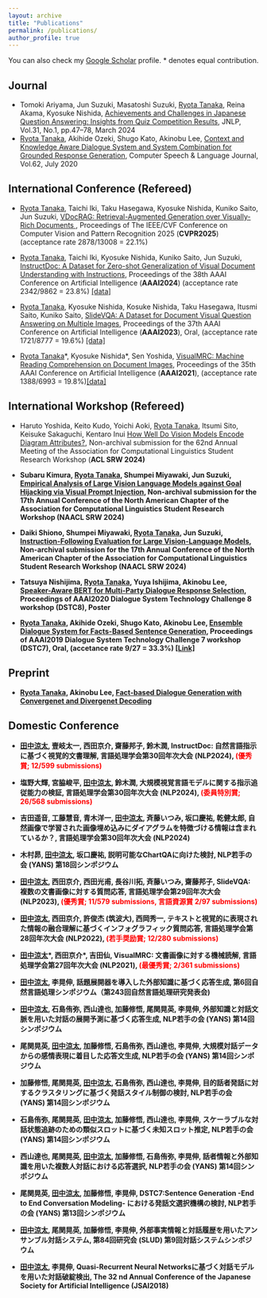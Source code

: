 ```yaml
---
layout: archive
title: "Publications"
permalink: /publications/
author_profile: true
---
```

You can also check my [Google Scholar](https://scholar.google.com/citations?user=WPMcd_sAAAAJ&hl=en) profile. * denotes equal contribution.

## Journal
- Tomoki Ariyama, Jun Suzuki, Masatoshi Suzuki, <u>Ryota Tanaka</u>, Reina Akama, Kyosuke Nishida, [Achievements and Challenges in Japanese Question Answering: Insights from Quiz Competition Results](https://www.jstage.jst.go.jp/article/jnlp/31/1/31_47/_pdf/-char/ja), JNLP, Vol.31, No.1, pp.47–78, March 2024
- <u>Ryota Tanaka</u>, Akihide Ozeki, Shugo Kato, Akinobu Lee, [Context and Knowledge Aware Dialogue System and System Combination for Grounded Response Generation](http://www.sciencedirect.com/science/article/pii/S0885230820300036), Computer Speech & Language Journal, Vol.62, July 2020


## International Conference (Refereed)  
- <u>Ryota Tanaka</u>, Taichi Iki, Taku Hasegawa, Kyosuke Nishida, Kuniko Saito, Jun Suzuki, [VDocRAG: Retrieval-Augmented Generation over Visually-Rich Documents
](https://rtanaka-lab.github.io/publications/), Proceedings of The IEEE/CVF Conference on Computer Vision and Pattern Recognition 2025 (<b>CVPR2025</b>) (acceptance rate 2878/13008 = 22.1%) 

- <u>Ryota Tanaka</u>, Taichi Iki, Kyosuke Nishida, Kuniko Saito, Jun Suzuki, [InstructDoc: A Dataset for Zero-shot Generalization of Visual Document
Understanding with Instructions](https://arxiv.org/abs/2401.13313), Proceedings of the 38th AAAI Conference on Artificial Intelligence (<b>AAAI2024</b>) (acceptance rate 2342/9862 = 23.8%) [[data]](https://github.com/nttmdlab-nlp/InstructDoc)

- <u>Ryota Tanaka</u>, Kyosuke Nishida, Kosuke Nishida, Taku Hasegawa, Itusmi Saito, Kuniko Saito, [SlideVQA: A Dataset for Document Visual Question Answering on Multiple Images](https://arxiv.org/abs/2301.04883), Proceedings of the 37th AAAI Conference on Artificial Intelligence (<b>AAAI2023</b>), Oral, (acceptance rate 1721/8777 = 19.6%) [[data]](https://github.com/nttmdlab-nlp/SlideVQA)

- <u>Ryota Tanaka</u>\*, Kyosuke Nishida\*, Sen Yoshida, [VisualMRC: Machine Reading Comprehension on Document Images](https://arxiv.org/abs/2101.11272), Proceedings of the 35th AAAI Conference on Artificial Intelligence (<b>AAAI2021</b>), (acceptance rate 1388/6993 = 19.8%)[[data]](https://github.com/nttmdlab-nlp/VisualMRC)


## International Workshop (Refereed)  
- Haruto Yoshida, Keito Kudo, Yoichi Aoki, <u>Ryota Tanaka</u>, Itsumi Sito, Keisuke Sakaguchi, Kentaro Inui [How Well Do Vision Models Encode Diagram Attributes?](https://2024.aclweb.org/calls/student_research_workshop/), Non-archival submission for the 62nd Annual Meeting of the Association for Computational Linguistics Student Research Workshop (<b>ACL SRW 2024<b>)

- Subaru Kimura, <u>Ryota Tanaka</u>, Shumpei Miyawaki, Jun Suzuki, [Empirical Analysis of Large Vision Language Models against Goal Hijacking via Visual Prompt Injection](https://arxiv.org/abs/2408.03554), Non-archival submission for the 17th Annual Conference of the North American Chapter of the Association for Computational Linguistics Student Research Workshop (<b>NAACL SRW 2024<b>)

- Daiki Shiono, Shumpei Miyawaki, <u>Ryota Tanaka</u>, Jun Suzuki, [Instruction-Following Evaluation for Large Vision-Language Models](https://naacl2024-srw.github.io/accepted), Non-archival submission for the 17th Annual Conference of the North American Chapter of the Association for Computational Linguistics Student Research Workshop (<b>NAACL SRW 2024<b>)

- Tatsuya Nishijima, <u>Ryota Tanaka</u>, Yuya Ishijima, Akinobu Lee, [Speaker-Aware BERT for Multi-Party Dialogue Response Selection](https://sites.google.com/dstc.community/dstc8/aaai-20-workshop),
Proceedings of AAAI2020 Dialogue System Technology Challenge 8 workshop (<b>DSTC8</b>), Poster

- <u>Ryota Tanaka</u>, Akihide Ozeki, Shugo Kato, Akinobu Lee, [Ensemble Dialogue System for Facts-Based Sentence Generation](https://arxiv.org/pdf/1902.01529.pdf), Proceedings of AAAI2019 Dialogue System Technology Challenge 7 workshop (<b>DSTC7</b>), Oral, (accetance rate 9/27 = 33.3%) 
[[Link]](http://workshop.colips.org/dstc7/workshop.html)


## Preprint
- <u>Ryota Tanaka</u>, Akinobu Lee, [Fact-based Dialogue Generation with Convergenet and Divergenet Decoding](https://arxiv.org/abs/2005.03174)

## Domestic Conference
- <u>田中涼太</u>, 壹岐太一, 西田京介, 齋藤邦子, 鈴木潤, <b>InstructDoc: 自然言語指示に基づく視覚的文書理解</b>, 
言語処理学会第30回年次大会 (<b>NLP2024</b>), <span style="color: red; ">(優秀賞; 12/599 submissions)</span>

- 塩野大輝, 宮脇峻平, <u>田中涼太</u>, 鈴木潤, <b>大規模視覚言語モデルに関する指示追従能力の検証</b>, 
言語処理学会第30回年次大会 (<b>NLP2024</b>), <span style="color: red; ">(委員特別賞; 26/568 submissions)</span>

- 吉田遥音, 工藤慧音, 青木洋一, <u>田中涼太</u>, 斉藤いつみ, 坂口慶祐, 乾健太郎, <b>自然画像で学習された画像埋め込みにダイアグラムを特徴づける情報は含まれているか？</b>, 
言語処理学会第30回年次大会 (<b>NLP2024</b>)

- 木村昴, <u>田中涼太</u>, 坂口慶祐, <b>説明可能なChartQAに向けた検討</b>,
NLP若手の会 (<b>YANS</b>) 第18回シンポジウム

- <u>田中涼太</u>, 西田京介, 西田光甫, 長谷川拓, 斉藤いつみ, 齋藤邦子, <b>SlideVQA: 複数の文書画像に対する質問応答</b>, 
言語処理学会第29回年次大会 (<b>NLP2023</b>), <span style="color: red; ">(優秀賞; 11/579 submissions, 言語資源賞 2/97 submissions)</span>

- <u>田中涼太</u>, 西田京介, 許俊杰 (筑波大), 西岡秀一, <b>テキストと視覚的に表現された情報の融合理解に基づくインフォグラフィック質問応答</b>,
言語処理学会第28回年次大会 (<b>NLP2022</b>), <span style="color: red; ">(若手奨励賞; 12/280 submissions)</span>

- <u>田中涼太</u>\*, 西田京介\*, 吉田仙, <b>VisualMRC: 文書画像に対する機械読解</b>,
言語処理学会第27回年次大会 (<b>NLP2021</b>), <span style="color: red; ">(最優秀賞; 2/361 submissions)</span>

- <u>田中涼太</u>, 李晃伸, <b>話題展開器を導入した外部知識に基づく応答生成</b>,
第6回自然言語処理シンポジウム（第243回自然言語処理研究発表会)

- <u>田中涼太</u>, 石島侑弥, 西山達也, 加藤修悟, 尾関晃英, 李晃伸, <b>外部知識と対話文脈を用いた対話の展開予測に基づく応答生成</b>,
NLP若手の会 (<b>YANS</b>) 第14回シンポジウム

- 尾関晃英, <u>田中涼太</u>, 加藤修悟, 石島侑弥, 西山達也, 李晃伸, <b>大規模対話データからの感情表現に着目した応答文生成</b>,
NLP若手の会 (<b>YANS</b>) 第14回シンポジウム

- 加藤修悟, 尾関晃英, <u>田中涼太</u>, 石島侑弥, 西山達也, 李晃伸, <b>目的話者発話に対するクラスタリングに基づく発話スタイル制御の検討</b>,
NLP若手の会 (<b>YANS</b>) 第14回シンポジウム

- 石島侑弥, 尾関晃英, <u>田中涼太</u>, 加藤修悟, 西山達也, 李晃伸, <b>スケーラブルな対話状態追跡のための類似スロットに基づく未知スロット推定</b>,
NLP若手の会 (<b>YANS</b>) 第14回シンポジウム

- 西山達也, 尾関晃英, <u>田中涼太</u>, 加藤修悟, 石島侑弥, 李晃伸, <b>話者情報と外部知識を用いた複数人対話における応答選択</b>,
NLP若手の会 (<b>YANS</b>) 第14回シンポジウム

- 尾関晃英, <u>田中涼太</u>, 加藤修悟, 李晃伸, <b>DSTC7:Sentence Generation -End to End Conversation Modeling- における発話文選択機構の検討</b>,
NLP若手の会 (<b>YANS</b>) 第13回シンポジウム

- <u>田中涼太</u>, 尾関晃英, 加藤修悟, 李晃伸, <b>外部事実情報と対話履歴を用いたアンサンブル対話システム</b>,
第84回研究会 (<b>SLUD</b>) 第9回対話システムシンポジウム

- <u>田中涼太</u>, 李晃伸, <b>Quasi-Recurrent Neural Networksに基づく対話モデルを用いた対話破綻検出</b>,
The 32 nd Annual Conference of the Japanese Society for Artificial Intelligence (<b>JSAI2018</b>)
